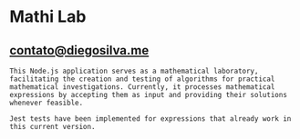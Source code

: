 # Mathi Lab
## <contato@diegosilva.me>

    This Node.js application serves as a mathematical laboratory, facilitating the creation and testing of algorithms for practical mathematical investigations. Currently, it processes mathematical expressions by accepting them as input and providing their solutions whenever feasible.

    Jest tests have been implemented for expressions that already work in this current version.
